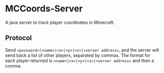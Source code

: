 MCCoords-Server
===============

A java server to track player coordinates in Minecraft.

Protocol
--------

Send `<password>|<name>|<x>|<y>|<z>|<server address>`, and the server will send back a list of other players, separated by commas. The format for each player returned is `<name>|<x>|<y>|<z>|<server address>` and then a comma.

